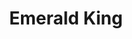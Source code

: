 ---
title: Emerald King
layout: deck
era: 2014
description: 1st Place 2014 World Championships - Masters - Andrew Estrada
achievements:
  - position: 1st
    competition: World Championships 2014
    division: Masters
    player: Andrew Estrada
links:
  - href: https://bulbapedia.bulbagarden.net/wiki/Emerald_King_(TCG)
    title: Bulbapedia
cards:
  pokemon:
    - name: Virizion EX
      set: PLB
      number: 9
      quantity: 4
    - name: Genesect EX
      set: PLB
      number: 11
      quantity: 4
    - name: Jirachi EX
      set: PLB
      number: 60
      quantity: 1
    - name: Mr. Mime
      set: PLF
      number: 47
      quantity: 1
  trainers:
    - name: Professor Sycamore
      set: XY
      number: 122
      quantity: 4
    - name: N
      set: DEX
      number: 96
      quantity: 4
    - name: Skyla
      set: BCR
      number: 134
      quantity: 4
    - name: Shadow Triad
      set: PLF
      number: 102
      quantity: 2
    - name: Colress
      set: PLS
      number: 118
      quantity: 1
    - name: G Booster
      set: PLB
      number: 92
      quantity: 1
    - name: Ultra Ball
      set: FLF
      number: 99
      quantity: 4
    - name: Energy Switch
      set: LTR
      number: 112
      quantity: 3
    - name: Enhanced Hammer
      set: DEX
      number: 94
      quantity: 2
    - name: Tool Scrapper
      set: DRX
      number: 116
      quantity: 2
    - name: Professor's Letter
      set: XY
      number: 123
      quantity: 1
    - name: Super Rod
      set: DRV
      number: 20
      quantity: 1
    - name: Colress Machine
      set: PLS
      number: 119
      quantity: 1
    - name: Town Map
      set: BCR
      number: 136
      quantity: 1
    - name: Muscle Band
      set: XY
      number: 121
      quantity: 3
    - name: Skyarrow Bridge
      set: NXD
      number: 91
      quantity: 3
  energy:
    - name: Grass Energy
      set: XY
      number: 132
      quantity: 9
    - name: Plasma Energy
      set: PLS
      number: 127
      quantity: 4
---
